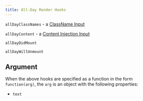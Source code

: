```yaml
---
title: All-Day Render Hooks
---
```


`allDayClassNames` - a [ClassName Input](classname-input)

`allDayContent` - a [Content Injection Input](content-injection)

`allDayDidMount`

`allDayWillUnmount`


## Argument

When the above hooks are specified as a function in the form `function(arg)`, the `arg` is an object with the following properties:

- `text`
